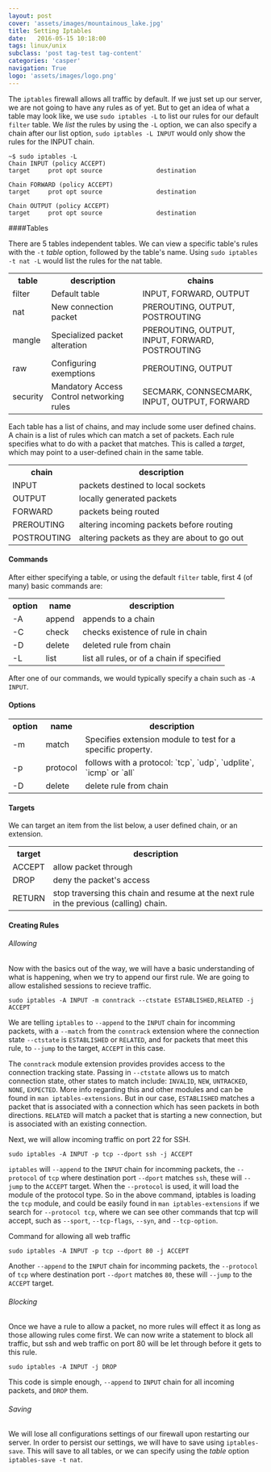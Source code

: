 ```yaml
---
layout: post
cover: 'assets/images/mountainous_lake.jpg'
title: Setting Iptables
date:   2016-05-15 10:18:00
tags: linux/unix
subclass: 'post tag-test tag-content'
categories: 'casper'
navigation: True
logo: 'assets/images/logo.png'
---
```



The `iptables` firewall allows all traffic by default. If we just set up our server, we are not going to have any rules as of yet. But to get an idea of what a table may look like, we use `sudo iptables -L` to list our rules for our default `filter` table. We _list_ the rules by using the `-L` option, we can also specify a chain after our list option, `sudo iptables -L INPUT` would only show the rules for the INPUT chain.

````
~$ sudo iptables -L
Chain INPUT (policy ACCEPT)
target     prot opt source               destination         

Chain FORWARD (policy ACCEPT)
target     prot opt source               destination         

Chain OUTPUT (policy ACCEPT)
target     prot opt source               destination
````

####Tables

There are 5 tables independent tables. We can view a specific table's rules with the `-t` _table_ option, followed by the table's name. Using `sudo iptables -t nat -L` would list the rules for the nat table.

<table>
  <tr>
    <th>table</th>
    <th>description</th>
    <th>chains</th>
  </tr>
  <tr>
    <td>filter</td>
    <td>Default table</td>
    <td>INPUT, FORWARD, OUTPUT</td>
  </tr>
  <tr>
    <td>nat</td>
    <td>New connection packet</td>
    <td>PREROUTING, OUTPUT, POSTROUTING</td>
  </tr>
  <tr>
    <td>mangle</td>
    <td>Specialized packet alteration</td>
    <td>PREROUTING, OUTPUT, INPUT, FORWARD, POSTROUTING</td>
  </tr>
  <tr>
    <td>raw</td>
    <td>Configuring exemptions</td>
    <td>PREROUTING, OUTPUT</td>
  </tr>
  <tr>
    <td>security</td>
    <td>Mandatory Access Control networking rules</td>
    <td>SECMARK, CONNSECMARK, INPUT, OUTPUT, FORWARD</td>
  </tr>
</table>

Each table has a list of chains, and may include some user defined chains. A chain is a list of rules which can match a set of packets. Each rule specifies what to do with a packet that matches. This is called a _target_, which may point to a user-defined chain in the same table.

<table>
  <tr>
    <th>chain</th>
    <th>description</th>
  </tr>
  <tr>
    <td>INPUT</td>
    <td>packets destined to local sockets</td>
  </tr>
  <tr>
    <td>OUTPUT</td>
    <td>locally generated packets</td>
  </tr>
  <tr>
    <td>FORWARD</td>
    <td>packets being routed</td>
  </tr>
  <tr>
    <td>PREROUTING</td>
    <td>altering  incoming packets before routing</td>
  </tr>
  <tr>
    <td>POSTROUTING</td>
    <td>altering packets as they are about to go out</td>
  </tr>
</table>


#### Commands

After either specifying a table, or using the default `filter` table, first 4 (of many) basic commands are:

<table>
  <tr>
    <th>option</th>
    <th>name</th>
    <th>description</th>
  </tr>
  <tr>
    <td>-A</td>
    <td>append</td>
    <td>appends to a chain</td>
  </tr>
  <tr>
    <td>-C</td>
    <td>check</td>
    <td>checks existence of rule in chain</td>
  </tr>
  <tr>
    <td>-D</td>
    <td>delete</td>
    <td>deleted rule from chain</td>
  </tr>
  <tr>
    <td>-L</td>
    <td>list</td>
    <td>list all rules, or of a chain if specified</td>
  </tr>
</table>

After one of our commands, we would typically specify a chain such as `-A INPUT`.

#### Options

<table>
  <tr>
    <th>option</th>
    <th>name</th>
    <th>description</th>
  </tr>
  <tr>
    <td>-m</td>
    <td>match</td>
    <td>Specifies extension module to test for a specific property.</td>
  </tr>
  <tr>
    <td>-p</td>
    <td>protocol</td>
    <td>follows with a protocol: `tcp`, `udp`, `udplite`, `icmp` or `all`</td>
  </tr>
  <tr>
    <td>-D</td>
    <td>delete</td>
    <td>delete rule from chain</td>
  </tr>
</table>

#### Targets

We can target an item from the list below, a user defined chain, or an extension.

<table>
  <tr>
    <th>target</th>
    <th>description</th>
  </tr>
  <tr>
    <td>ACCEPT</td>
    <td>allow packet through</td>
  </tr>
  <tr>
    <td>DROP</td>
    <td>deny the packet's access</td>
  </tr>
  <tr>
    <td>RETURN</td>
    <td>stop traversing this chain and resume at the next rule in the previous (calling) chain.</td>
  </tr>
</table>


#### Creating Rules

###### Allowing

Now with the basics out of the way, we will have a basic understanding of what is happening, when we try to append our first rule. We are going to allow estalished sessions to recieve traffic.

`sudo iptables -A INPUT -m conntrack --ctstate ESTABLISHED,RELATED -j ACCEPT`

We are telling `iptables` to `--append` to the `INPUT` chain for incomming packets, with a `--match` from the `conntrack` extension where the connection state `--ctstate` is `ESTABLISHED` or `RELATED`, and for packets that meet this rule, to `--jump` to the target, `ACCEPT` in this case.

The `conntrack` module extension provides provides access to the connection tracking state. Passing in `--ctstate` allows us to match connection state, other states to match include: `INVALID`, `NEW`, `UNTRACKED`, `NONE`, `EXPECTED`. More info regarding this and other modules and can be found in `man iptables-extensions`. But in our case, `ESTABLISHED` matches a packet that is associated with a connection which has seen packets in both directions. `RELATED` will match a packet that is starting a new connection, but is associated with an existing connection.

Next, we will allow incoming traffic on port 22 for SSH. 

`sudo iptables -A INPUT -p tcp --dport ssh -j ACCEPT`

`iptables` will `--append` to the `INPUT` chain for incomming packets, the `--protocol` of `tcp` where destination port `--dport` matches `ssh`, these will `--jump` to the `ACCEPT` target. When the `--protocol` is used, it will load the module of the protocol type. So in the above command, iptables is loading the `tcp` module, and could be easily found in `man iptables-extensions` if we search for `--protocol tcp`, where we can see other commands that tcp will accept, such as `--sport`, `--tcp-flags`, `--syn`, and `--tcp-option`.

Command for allowing all web traffic

`sudo iptables -A INPUT -p tcp --dport 80 -j ACCEPT`

Another `--append` to the `INPUT` chain for incomming packets, the `--protocol` of `tcp` where destination port `--dport` matches `80`, these will `--jump` to the `ACCEPT` target.

###### Blocking

Once we have a rule to allow a packet, no more rules will effect it as long as those allowing rules come first. We can now write a statement to block all traffic, but ssh and web traffic on port 80 will be let through before it gets to this rule. 

`sudo iptables -A INPUT -j DROP`

This code is simple enough, `--append` to `INPUT` chain for all incoming packets, and `DROP` them. 

###### Saving

We will lose all configurations settings of our firewall upon restarting our server. In order to persist our settings, we will have to save using `iptables-save`. This will save to all tables, or we can specify using the _table_ option `iptables-save -t nat`.




